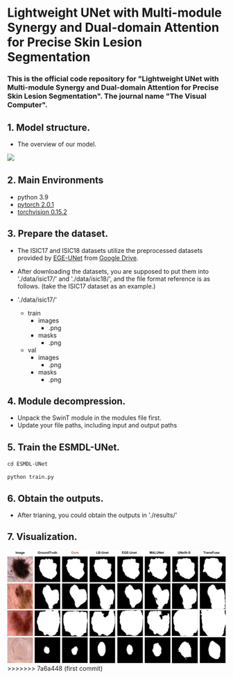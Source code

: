 # Lightweight UNet with Multi-module Synergy and Dual-domain Attention for Precise Skin Lesion Segmentation

### This is the official code repository for "Lightweight UNet with Multi-module Synergy and Dual-domain Attention for Precise Skin Lesion Segmentation". The journal name "The Visual Computer".

## 1. Model structure.
- The overview of our model.
<img src="./img/tupianji.jpg">

## 2. Main Environments
- python 3.9
- [pytorch 2.0.1](https://download.pytorch.org/whl/cu111/torch-1.8.0%2Bcu111-cp38-cp38-win_amd64.whl)
- [torchvision 0.15.2](https://download.pytorch.org/whl/cu111/torchvision-0.9.0%2Bcu111-cp38-cp38-linux_x86_64.whl)

## 3. Prepare the dataset.

- The ISIC17 and ISIC18 datasets utilize the preprocessed datasets provided by [EGE-UNet](https://github.com/JCruan519/EGE-UNet) from [Google Drive](https://drive.google.com/file/d/1J6c2dDqX8qka1q4EtmTBA0w3Kez7-M6T/view?usp=sharing).

- After downloading the datasets, you are supposed to put them into './data/isic17/' and './data/isic18/', and the file format reference is as follows. (take the ISIC17 dataset as an example.)

- './data/isic17/'
  - train
    - images
      - .png
    - masks
      - .png
  - val
    - images
      - .png
    - masks
      - .png


## 4. Module decompression.

- Unpack the SwinT module in the modules file first.
- Update your file paths, including input and output paths

## 5. Train the ESMDL-UNet.
```
cd ESMDL-UNet
```
```
python train.py
```

## 6. Obtain the outputs.
- After trianing, you could obtain the outputs in './results/'

## 7. Visualization.
<img src="./img/duibi.jpg">
>>>>>>> 7a6a448 (first commit)
